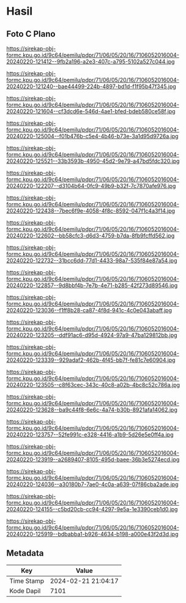 # Hasil

## Foto C Plano

https://sirekap-obj-formc.kpu.go.id/9c64/pemilu/pdpr/71/06/05/20/16/7106052016004-20240220-121412--9fb2a196-a2e3-407c-a795-5102a527c044.jpg

https://sirekap-obj-formc.kpu.go.id/9c64/pemilu/pdpr/71/06/05/20/16/7106052016004-20240220-121240--bae44499-224b-4897-bd1d-f1f95b47f345.jpg

https://sirekap-obj-formc.kpu.go.id/9c64/pemilu/pdpr/71/06/05/20/16/7106052016004-20240220-121604--cf3dcd6e-546d-4ae1-bfed-bdeb580ce58f.jpg

https://sirekap-obj-formc.kpu.go.id/9c64/pemilu/pdpr/71/06/05/20/16/7106052016004-20240220-125004--f01b476b-c5e4-4b46-b73e-3a1d95d9726a.jpg

https://sirekap-obj-formc.kpu.go.id/9c64/pemilu/pdpr/71/06/05/20/16/7106052016004-20240220-125521--33b3593b-4950-45d2-9e79-a47bd5fdc320.jpg

https://sirekap-obj-formc.kpu.go.id/9c64/pemilu/pdpr/71/06/05/20/16/7106052016004-20240220-122207--d3104b64-0fc9-49b9-b32f-7c7870afe976.jpg

https://sirekap-obj-formc.kpu.go.id/9c64/pemilu/pdpr/71/06/05/20/16/7106052016004-20240220-122438--7bec6f9e-4058-4f8c-8592-047f1c4a3f14.jpg

https://sirekap-obj-formc.kpu.go.id/9c64/pemilu/pdpr/71/06/05/20/16/7106052016004-20240220-122602--bb58cfc3-d6d3-4759-b7da-8fb9fcffd562.jpg

https://sirekap-obj-formc.kpu.go.id/9c64/pemilu/pdpr/71/06/05/20/16/7106052016004-20240220-122732--31bcc6dd-77d1-4433-98a7-535f84e87a54.jpg

https://sirekap-obj-formc.kpu.go.id/9c64/pemilu/pdpr/71/06/05/20/16/7106052016004-20240220-122857--9d8bbf4b-7e7b-4e71-b285-42f273d89546.jpg

https://sirekap-obj-formc.kpu.go.id/9c64/pemilu/pdpr/71/06/05/20/16/7106052016004-20240220-123036--f1ff8b28-ca87-4f8d-941c-4c0e043abaff.jpg

https://sirekap-obj-formc.kpu.go.id/9c64/pemilu/pdpr/71/06/05/20/16/7106052016004-20240220-123205--ddf91ac6-d95d-4924-97a9-47ba129812bb.jpg

https://sirekap-obj-formc.kpu.go.id/9c64/pemilu/pdpr/71/06/05/20/16/7106052016004-20240220-123339--929adaf2-462b-4f45-bb7f-fe81c7e60904.jpg

https://sirekap-obj-formc.kpu.go.id/9c64/pemilu/pdpr/71/06/05/20/16/7106052016004-20240220-123505--c8f63cec-343c-40c8-a02b-4bc8c52c786a.jpg

https://sirekap-obj-formc.kpu.go.id/9c64/pemilu/pdpr/71/06/05/20/16/7106052016004-20240220-123628--ba9c44f8-6e6c-4a74-b30b-8921afa14062.jpg

https://sirekap-obj-formc.kpu.go.id/9c64/pemilu/pdpr/71/06/05/20/16/7106052016004-20240220-123757--52fe991c-e328-4416-a1b9-5d26e5e0ff4a.jpg

https://sirekap-obj-formc.kpu.go.id/9c64/pemilu/pdpr/71/06/05/20/16/7106052016004-20240220-123919--a2689407-8105-495d-baee-36b3e5274ecd.jpg

https://sirekap-obj-formc.kpu.go.id/9c64/pemilu/pdpr/71/06/05/20/16/7106052016004-20240220-124036--a30180b7-7ae0-4c0a-a639-07f86cba2ade.jpg

https://sirekap-obj-formc.kpu.go.id/9c64/pemilu/pdpr/71/06/05/20/16/7106052016004-20240220-124155--c5bd20cb-cc94-4297-9e5a-1e3390ceb1d0.jpg

https://sirekap-obj-formc.kpu.go.id/9c64/pemilu/pdpr/71/06/05/20/16/7106052016004-20240220-125919--bdbabba1-b926-4634-b198-a000e43f2d3d.jpg


## Metadata

| Key        | Value               |
| ---------- | ------------------- |
| Time Stamp | 2024-02-21 21:04:17 |
| Kode Dapil | 7101                |



